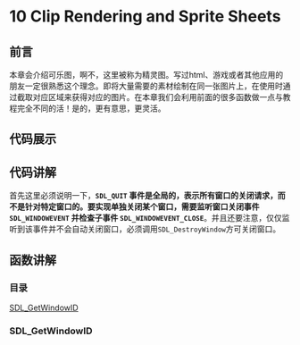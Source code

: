 # 10 Clip Rendering and Sprite Sheets

## 前言

本章会介绍可乐图，啊不，这里被称为精灵图。写过html、游戏或者其他应用的朋友一定很熟悉这个理念。即将大量需要的素材绘制在同一张图片上，在使用时通过截取对应区域来获得对应的图片。在本章我们会利用前面的很多函数做一点与教程完全不同的活！是的，更有意思，更灵活。

## 代码展示



## 代码讲解

首先这里必须说明一下，**`SDL_QUIT` 事件是全局的，表示所有窗口的关闭请求，而不是针对特定窗口的。要实现单独关闭某个窗口，需要监听窗口关闭事件 `SDL_WINDOWEVENT` 并检查子事件 `SDL_WINDOWEVENT_CLOSE`**。并且还要注意，仅仅监听到该事件并不会自动关闭窗口，必须调用`SDL_DestroyWindow`方可关闭窗口。

## 函数讲解

### 目录

[SDL_GetWindowID](#sdl_getwindowid)

### SDL_GetWindowID